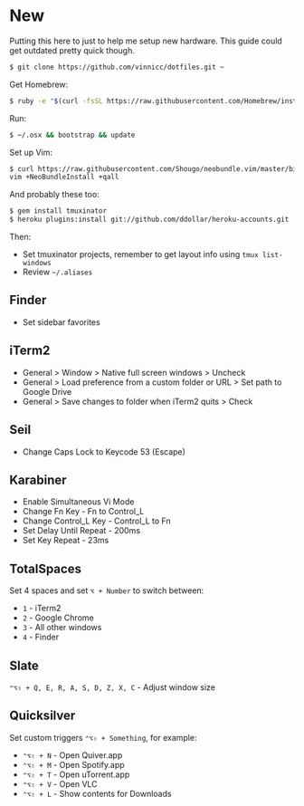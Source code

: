 # New

Putting this here to just to help me setup new hardware. This guide could get
outdated pretty quick though.

```sh
$ git clone https://github.com/vinnicc/dotfiles.git ~
```

Get Homebrew:

```sh
$ ruby -e "$(curl -fsSL https://raw.githubusercontent.com/Homebrew/install/master/install)"
```

Run:

```sh
$ ~/.osx && bootstrap && update
```

Set up Vim:

```sh
$ curl https://raw.githubusercontent.com/Shougo/neobundle.vim/master/bin/install.sh | sh && \
vim +NeoBundleInstall +qall
```

And probably these too:

```sh
$ gem install tmuxinator
$ heroku plugins:install git://github.com/ddollar/heroku-accounts.git
```

Then:

* Set tmuxinator projects, remember to get layout info using `tmux list-windows`
* Review `~/.aliases`

## Finder

* Set sidebar favorites

## iTerm2

* General > Window > Native full screen windows > Uncheck
* General > Load preference from a custom folder or URL > Set path to Google Drive
* General > Save changes to folder when iTerm2 quits > Check

## Seil

* Change Caps Lock to Keycode 53 (Escape)

## Karabiner

* Enable Simultaneous Vi Mode
* Change Fn Key - Fn to Control_L
* Change Control_L Key - Control_L to Fn
* Set Delay Until Repeat - 200ms
* Set Key Repeat - 23ms

## TotalSpaces

Set 4 spaces and set `⌥ + Number` to switch between:

* `1` - iTerm2
* `2` - Google Chrome
* `3` - All other windows
* `4` - Finder

## Slate

`⌃⌥⇧ + Q, E, R, A, S, D, Z, X, C` - Adjust window size

## Quicksilver

Set custom triggers `⌃⌥⇧ + Something`, for example:

* `⌃⌥⇧ + N` - Open Quiver.app
* `⌃⌥⇧ + M` - Open Spotify.app
* `⌃⌥⇧ + T` - Open uTorrent.app
* `⌃⌥⇧ + V` - Open VLC
* `⌃⌥⇧ + L` - Show contents for Downloads
